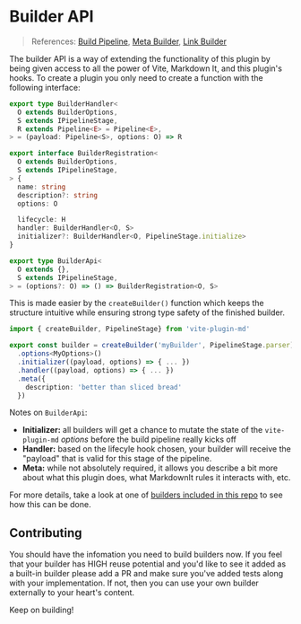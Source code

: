 # Builder API
> References: [Build Pipeline](./BuildPipeline.md), [Meta Builder](./MetaBuilder.md), [Link Builder](./LinkBuilder.md)

The builder API is a way of extending the functionality of this plugin by being given access to all the power of Vite, Markdown It, and this plugin's hooks. To create a plugin you only need to create a function with the following interface:

```ts
export type BuilderHandler<
  O extends BuilderOptions,
  S extends IPipelineStage,
  R extends Pipeline<E> = Pipeline<E>,
> = (payload: Pipeline<S>, options: O) => R

export interface BuilderRegistration<
  O extends BuilderOptions,
  S extends IPipelineStage,
> {
  name: string
  description?: string
  options: O

  lifecycle: H
  handler: BuilderHandler<O, S>
  initializer?: BuilderHandler<O, PipelineStage.initialize>
}

export type BuilderApi<
  O extends {},
  S extends IPipelineStage,
> = (options?: O) => () => BuilderRegistration<O, S>
```

This is made easier by the `createBuilder()` function which keeps the structure intuitive while ensuring strong type safety of the finished builder.

```ts
import { createBuilder, PipelineStage} from 'vite-plugin-md'

export const builder = createBuilder('myBuilder', PipelineStage.parser)
  .options<MyOptions>()
  .initializer((payload, options) => { ... })
  .handler((payload, options) => { ... })
  .meta({ 
    description: 'better than sliced bread'
  })
```


Notes on `BuilderApi`:

- **Initializer:** all builders will get a chance to mutate the state of the `vite-plugin-md` _options_ before the build pipeline really kicks off
- **Handler:** based on the lifecyle hook chosen, your builder will receive the "payload" that is valid for this stage of the pipeline.
- **Meta:** while not absolutely required, it allows you describe a bit more about what this plugin does, what MarkdownIt rules it interacts with, etc.

For more details, take a look at one of [builders included in this repo](../src/builders) to see how this can be done. 

## Contributing

You should have the infomation you need to build builders now. If you feel that your builder has HIGH reuse potential and you'd like to see it added as a built-in builder please add a PR and make sure you've added tests along with your implementation. If not, then you can use your own builder externally to your heart's content.

Keep on building!
 
